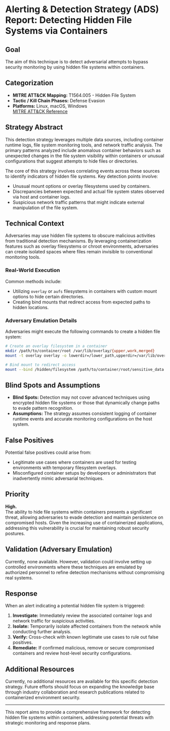 # Alerting & Detection Strategy (ADS) Report: Detecting Hidden File Systems via Containers

## Goal
The aim of this technique is to detect adversarial attempts to bypass security monitoring by using hidden file systems within containers.

## Categorization
- **MITRE ATT&CK Mapping:** T1564.005 - Hidden File System
- **Tactic / Kill Chain Phases:** Defense Evasion
- **Platforms:** Linux, macOS, Windows  
  [MITRE ATT&CK Reference](https://attack.mitre.org/techniques/T1564/005)

## Strategy Abstract
This detection strategy leverages multiple data sources, including container runtime logs, file system monitoring tools, and network traffic analysis. The primary patterns analyzed include anomalous container behaviors such as unexpected changes in the file system visibility within containers or unusual configurations that suggest attempts to hide files or directories.

The core of this strategy involves correlating events across these sources to identify indicators of hidden file systems. Key detection points involve:
- Unusual mount options or overlay filesystems used by containers.
- Discrepancies between expected and actual file system states observed via host and container logs.
- Suspicious network traffic patterns that might indicate external manipulation of the file system.

## Technical Context
Adversaries may use hidden file systems to obscure malicious activities from traditional detection mechanisms. By leveraging containerization features such as overlay filesystems or chroot environments, adversaries can create isolated spaces where files remain invisible to conventional monitoring tools. 

### Real-World Execution
Common methods include:
- Utilizing `overlay` or `aufs` filesystems in containers with custom mount options to hide certain directories.
- Creating bind mounts that redirect access from expected paths to hidden locations.

### Adversary Emulation Details
Adversaries might execute the following commands to create a hidden file system:

```bash
# Create an overlay filesystem in a container
mkdir /path/to/container/root /var/lib/overlay/{upper,work,merged}
mount -t overlay overlay -o lowerdir=/lower_path,upperdir=/var/lib/overlay/upper,workdir=/var/lib/overlay/work /mnt

# Bind mount to redirect access
mount --bind /hidden/filesystem /path/to/container/root/sensitive_data
```

## Blind Spots and Assumptions
- **Blind Spots:** Detection may not cover advanced techniques using encrypted hidden file systems or those that dynamically change paths to evade pattern recognition.
- **Assumptions:** The strategy assumes consistent logging of container runtime events and accurate monitoring configurations on the host system.

## False Positives
Potential false positives could arise from:
- Legitimate use cases where containers are used for testing environments with temporary filesystem overlays.
- Misconfigured container setups by developers or administrators that inadvertently mimic adversarial techniques.

## Priority
**High.**  
The ability to hide file systems within containers presents a significant threat, allowing adversaries to evade detection and maintain persistence on compromised hosts. Given the increasing use of containerized applications, addressing this vulnerability is crucial for maintaining robust security postures.

## Validation (Adversary Emulation)
Currently, none available. However, validation could involve setting up controlled environments where these techniques are emulated by authorized personnel to refine detection mechanisms without compromising real systems.

## Response
When an alert indicating a potential hidden file system is triggered:
1. **Investigate:** Immediately review the associated container logs and network traffic for suspicious activities.
2. **Isolate:** Temporarily isolate affected containers from the network while conducting further analysis.
3. **Verify:** Cross-check with known legitimate use cases to rule out false positives.
4. **Remediate:** If confirmed malicious, remove or secure compromised containers and review host-level security configurations.

## Additional Resources
Currently, no additional resources are available for this specific detection strategy. Future efforts should focus on expanding the knowledge base through industry collaboration and research publications related to containerized environment security.

---

This report aims to provide a comprehensive framework for detecting hidden file systems within containers, addressing potential threats with strategic monitoring and response plans.